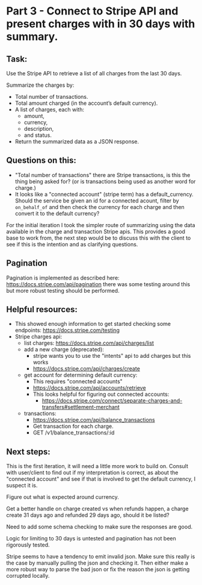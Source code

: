 
# Part 3 - Connect to Stripe API and present charges with in 30 days with summary.

## Task:
Use the Stripe API to retrieve a list of all charges from the last 30 days. 

Summarize the charges by: 
- Total number of transactions. 
- Total amount charged (in the account’s default currency). 
- A list of charges, each with:
  - amount, 
  - currency, 
  - description, 
  - and status. 
- Return the summarized data as a JSON response.

## Questions on this:

- "Total number of transactions" there are Stripe transactions, is this the
  thing being asked for? (or is transactions being used as another word for 
  charge.)
- It looks like a "connected account" (stripe term) has a default_currency.
  Should the service be given an id for a connected acount, filter by `on_behalf_of` and then check the currency
  for each charge and then convert it to the default currency?

For the initial iteration I took the simpler route of summarizing using the data available in the charge and transaction Stripe apis. This provides a good base to work from, the next step would be to discuss this with the client to see if this is the intention and as clarifying questions.

## Pagination

Pagination is implemented as described here: https://docs.stripe.com/api/pagination there was some testing around this but more robust testing should be performed.



## Helpful resources:
* This showed enough information to get started checking some endpoints: https://docs.stripe.com/testing
* Stripe charges api:
  * list charges: https://docs.stripe.com/api/charges/list
  * add a new charge (deprecated):
    * stripe wants you to use the "intents" api to add charges but this works
    * https://docs.stripe.com/api/charges/create
  * get account for determining default currency:
    * This requires "connected accounts"
    * https://docs.stripe.com/api/accounts/retrieve
    * This looks helpful for figuring out connected accounts:
      *  https://docs.stripe.com/connect/separate-charges-and-transfers#settlement-merchant
  * transactions:
    * https://docs.stripe.com/api/balance_transactions
    * Get transaction for each charge.
    * GET /v1/balance_transactions/:id

## Next steps:
This is the first iteration, it will need a little more work to build on.
Consult with user/client to find out if my interpretation is correct, as about the "connected account" and see if that is involved to get the default currency, I suspect it is.

Figure out what is expected around currency.

Get a better handle on charge created vs when refunds happen,  a charge create 31 days ago and refunded 29 days ago, should it be listed?

Need to add some schema checking to make sure the responses are good.

Logic for limiting to 30 days is untested and pagination has not been rigorously tested.

Stripe seems to have a tendency to emit invalid json.  Make sure this really is the case by manually pulling the json and checking it. Then either make a more robust way to parse the bad json or fix the reason the json is getting corrupted locally.
